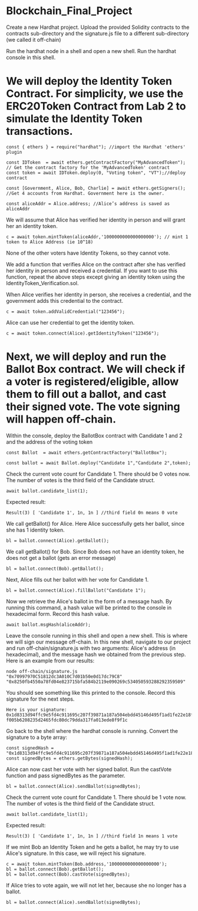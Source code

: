 # Blockchain_Final_Project

Create a new Hardhat project. Upload the provided Solidity contracts to the contracts sub-directory and the signature.js file to a different sub-directory (we called it off-chain)

Run the hardhat node in a shell and open a new shell. Run the hardhat console in this shell.

# We will deploy the Identity Token Contract. For simplicity, we use the ERC20Token Contract from Lab 2 to simulate the Identity Token transactions.
```
const { ethers } = require("hardhat"); //import the Hardhat 'ethers' plugin
```
```
const IDToken  = await ethers.getContractFactory("MyAdvancedToken"); // Get the contract factory for the 'MyAdvancedToken' contract
const token = await IDToken.deploy(0, "Voting token", "VT");//deploy contract
```
```
const [Government, Alice, Bob, Charlie] = await ethers.getSigners(); //Get 4 accounts from Hardhat. Government here is the owner.
```
```
const aliceAddr = Alice.address; //Alice’s address is saved as aliceAddr
```
We will assume that Alice has verified her identity in person and will grant her an identity token.
```
c = await token.mintToken(aliceAddr,'1000000000000000000'); // mint 1 token to Alice Address (ie 10^18)
```
None of the other voters have Identity Tokens, so they cannot vote.

We add a function that verifies Alice on the contract after she has verified her identity in person and received a credential.
If you want to use this function, repeat the above steps except giving an identity token using the IdentityToken_Verification.sol.

When Alice verifies her identity in person, she receives a credential, and the government adds this credential to the contract.
```
c = await token.addValidCredential("123456");
```
Alice can use her credential to get the identity token.
```
c = await token.connect(Alice).getIdentityToken("123456");
```


# Next, we will deploy and run the Ballot Box contract. We will check if a voter is registered/eligible, allow them to fill out a ballot, and cast their signed vote. The vote signing will happen off-chain.

Within the console, deploy the BallotBox contract with Candidate 1 and 2 and the address of the voting token

```
const Ballot  = await ethers.getContractFactory("BallotBox");
```
```
const ballot = await Ballot.deploy("Candidate 1","Candidate 2",token);
```
Check the current vote count for Candidate 1. There should be 0 votes now. The number of votes is the third field of the Candidate struct.
```
await ballot.candidate_list(1);
```
Expected result:
```
Result(3) [ 'Candidate 1', 1n, 1n ] //third field 0n means 0 vote
```

We call getBallot() for Alice. Here Alice successfully gets her ballot, since she has 1 identity token.
```
bl = ballot.connect(Alice).getBallot();
```

We call getBallot() for Bob. Since Bob does not have an identity token, he does not get a ballot (gets an error message)
```
bl = ballot.connect(Bob).getBallot();
```

Next, Alice fills out her ballot with her vote for Candidate 1.
```
bl = ballot.connect(Alice).fillBallot("Candidate 1");
```

Now we retrieve the Alice's ballot in the form of a message hash. By running this command, a hash value will be printed to the console in hexadecimal form. Record this hash value.
```
await ballot.msgHash(aliceAddr);
```

Leave the console running in this shell and open a new shell. This is where we will sign our message off-chain. In this new shell, navigate to our project and run off-chain/signature.js with two arguments: Alice's address (in hexadecimal), and the message hash we obtained from the previous step. Here is an example from our results:
```
node off-chain/signature.js "0x70997970C51812dc3A010C7d01b50e0d17dc79C8" "0x8250fb4550a78fd04e823715bfa584b2119e090269c534050593288292359509"
```
You should see something like this printed to the console. Record this signature for the next steps.
```
Here is your signature:  0x1d8313d94ffc9e5fd4c911695c207f39871a187a504ebdd45146d495f1ad1fe22e18f0e20b2474f43c32
f005b6208235d2465fdc80dc79dda317fa013ede8f9f1c
```

Go back to the shell where the hardhat console is running. Convert the signature to a byte array:
```
const signedHash = "0x1d8313d94ffc9e5fd4c911695c207f39871a187a504ebdd45146d495f1ad1fe22e18f0e20b2474f43c32f005b6208235d2465fdc80dc79dda317fa013ede8f9f1c"
const signedBytes = ethers.getBytes(signedHash);
```
Alice can now cast her vote with her signed ballot. Run the castVote function and pass signedBytes as the parameter.
```
bl = ballot.connect(Alice).sendBallot(signedBytes);
```
Check the current vote count for Candidate 1. There should be 1 vote now. The number of votes is the third field of the Candidate struct.
```
await ballot.candidate_list(1);
```
Expected result:
```
Result(3) [ 'Candidate 1', 1n, 1n ] //third field 1n means 1 vote
```
If we mint Bob an Identity Token and he gets a ballot, he may try to use Alice's signature. In this case, we will reject his signature.
```
c = await token.mintToken(Bob.address,'1000000000000000000');
bl = ballot.connect(Bob).getBallot();
bl = ballot.connect(Bob).castVote(signedBytes);
```
If Alice tries to vote again, we will not let her, because she no longer has a ballot.
```
bl = ballot.connect(Alice).sendBallot(signedBytes);
```
